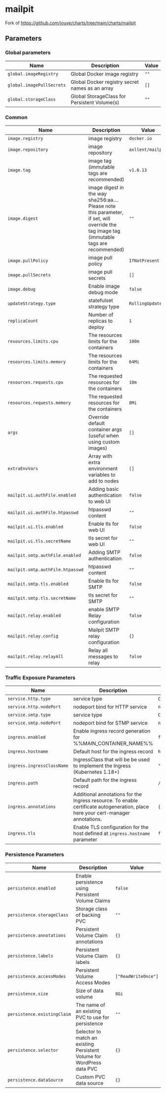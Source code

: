 # mailpit

Fork of https://github.com/jouve/charts/tree/main/charts/mailpit


## Parameters

### Global parameters

| Name                      | Description                                     | Value |
| ------------------------- | ----------------------------------------------- | ----- |
| `global.imageRegistry`    | Global Docker image registry                    | `""`  |
| `global.imagePullSecrets` | Global Docker registry secret names as an array | `[]`  |
| `global.storageClass`     | Global StorageClass for Persistent Volume(s)    | `""`  |

### Common

| Name                             | Description                                                                                                                                | Value             |
| -------------------------------- | ------------------------------------------------------------------------------------------------------------------------------------------ | ----------------- |
| `image.registry`                 | image registry                                                                                                                             | `docker.io`       |
| `image.repository`               | image repository                                                                                                                           | `axllent/mailpit` |
| `image.tag`                      | image tag (immutable tags are recommended)                                                                                                 | `v1.6.13`         |
| `image.digest`                   | image digest in the way sha256:aa.... Please note this parameter, if set, will override the tag image tag (immutable tags are recommended) | `""`              |
| `image.pullPolicy`               | image pull policy                                                                                                                          | `IfNotPresent`    |
| `image.pullSecrets`              | image pull secrets                                                                                                                         | `[]`              |
| `image.debug`                    | Enable image debug mode                                                                                                                    | `false`           |
| `updateStrategy.type`            | statefulset strategy type                                                                                                                  | `RollingUpdate`   |
| `replicaCount`                   | Number of replicas to deploy                                                                                                               | `1`               |
| `resources.limits.cpu`           | The resources limits for the containers                                                                                                    | `100m`            |
| `resources.limits.memory`        | The resources limits for the containers                                                                                                    | `64Mi`            |
| `resources.requests.cpu`         | The requested resources for the containers                                                                                                 | `10m`             |
| `resources.requests.memory`      | The requested resources for the containers                                                                                                 | `8Mi`             |
| `args`                           | Override default container args (useful when using custom images)                                                                          | `[]`              |
| `extraEnvVars`                   | Array with extra environment variables to add to nodes                                                                                     | `[]`              |
| `mailpit.ui.authFile.enabled`    | Adding basic authentication to web UI                                                                                                      | `false`           |
| `mailpit.ui.authFile.htpasswd`   | htpasswd content                                                                                                                           | `""`              |
| `mailpit.ui.tls.enabled`         | Enable tls for web UI                                                                                                                      | `false`           |
| `mailpit.ui.tls.secretName`      | tls secret for web UI                                                                                                                      | `""`              |
| `mailpit.smtp.authFile.enabled`  | Adding SMTP authentication                                                                                                                 | `false`           |
| `mailpit.smtp.authFile.htpasswd` | htpasswd content                                                                                                                           | `""`              |
| `mailpit.smtp.tls.enabled`       | Enable tls for SMTP                                                                                                                        | `false`           |
| `mailpit.smtp.tls.secretName`    | tls secret for SMTP                                                                                                                        | `""`              |
| `mailpit.relay.enabled`          | enable SMTP Relay configuration                                                                                                            | `false`           |
| `mailpit.relay.config`           | Mailpit SMTP relay configuration                                                                                                           | `{}`              |
| `mailpit.relay.relayAll`         | Relay all messages to relay                                                                                                                | `false`           |

### Traffic Exposure Parameters

| Name                       | Description                                                                                                                      | Value            |
| -------------------------- | -------------------------------------------------------------------------------------------------------------------------------- | ---------------- |
| `service.http.type`        | service type                                                                                                                     | `ClusterIP`      |
| `service.http.nodePort`    | nodeport bind for HTTP service                                                                                                   | `nil`            |
| `service.smtp.type`        | service type                                                                                                                     | `ClusterIP`      |
| `service.smtp.nodePort`    | nodeport bind for STMP service                                                                                                   | `nil`            |
| `ingress.enabled`          | Enable ingress record generation for %%MAIN_CONTAINER_NAME%%                                                                     | `false`          |
| `ingress.hostname`         | Default host for the ingress record                                                                                              | `hostname.local` |
| `ingress.ingressClassName` | IngressClass that will be be used to implement the Ingress (Kubernetes 1.18+)                                                    | `""`             |
| `ingress.path`             | Default path for the ingress record                                                                                              | `/`              |
| `ingress.annotations`      | Additional annotations for the Ingress resource. To enable certificate autogeneration, place here your cert-manager annotations. | `{}`             |
| `ingress.tls`              | Enable TLS configuration for the host defined at `ingress.hostname` parameter                                                    | `false`          |

### Persistence Parameters

| Name                        | Description                                                            | Value               |
| --------------------------- | ---------------------------------------------------------------------- | ------------------- |
| `persistence.enabled`       | Enable persistence using Persistent Volume Claims                      | `false`             |
| `persistence.storageClass`  | Storage class of backing PVC                                           | `""`                |
| `persistence.annotations`   | Persistent Volume Claim annotations                                    | `{}`                |
| `persistence.labels`        | Persistent Volume Claim labels                                         | `{}`                |
| `persistence.accessModes`   | Persistent Volume Access Modes                                         | `["ReadWriteOnce"]` |
| `persistence.size`          | Size of data volume                                                    | `8Gi`               |
| `persistence.existingClaim` | The name of an existing PVC to use for persistence                     | `""`                |
| `persistence.selector`      | Selector to match an existing Persistent Volume for WordPress data PVC | `{}`                |
| `persistence.dataSource`    | Custom PVC data source                                                 | `{}`                |
